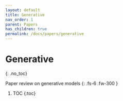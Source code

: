 ```yaml
---
layout: default
title: Generative
nav_order: 1
parent: Papers
has_children: true
permalink: /docs/papers/generative
---
```


# Generative
{: .no_toc}

Paper review on generative models
{: .fs-6 .fw-300 }
1. TOC
{:toc}